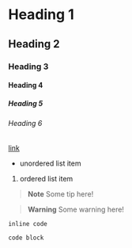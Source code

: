 # Heading 1
## Heading 2
### Heading 3
#### Heading 4
##### Heading 5
###### Heading 6

[link]()

- unordered list item
1. ordered list item

> **Note**
> Some tip here!

> **Warning**
> Some warning here!

`inline code`

```
code block
```

